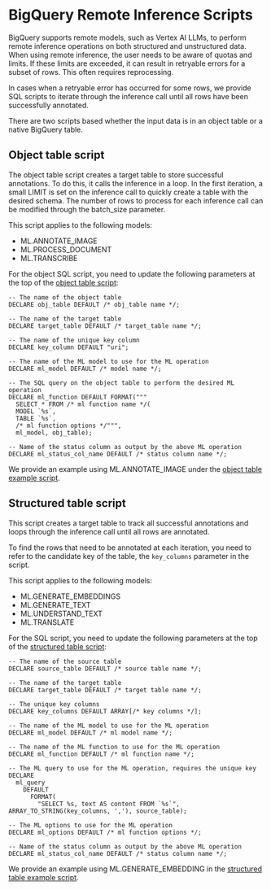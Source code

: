 # BigQuery Remote Inference Scripts

BigQuery supports remote models, such as Vertex AI LLMs, to perform remote inference operations on both structured and unstructured data. When using remote inference, the user needs to be aware of quotas and limits. If these limits are exceeded, it can result in retryable errors for a subset of rows. This often requires reprocessing.

In cases when a retryable error has occurred for some rows, we provide SQL scripts to iterate through the inference call until all rows have been successfully annotated.

There are two scripts based whether the input data is in an object table or a native BigQuery table. 

## Object table script
The object table script creates a target table to store successful annotations. To do this, it calls the inference in a loop. In the first iteration, a small LIMIT is set on the inference call to quickly create a table with the desired schema. The number of rows to process for each inference call can be modified through the batch_size parameter.

This script applies to the following models:
- ML.ANNOTATE_IMAGE
- ML.PROCESS_DOCUMENT
- ML.TRANSCRIBE

For the object SQL script, you need to update the following parameters at the top of the [object table script](object_table_inference_loop_generic.sql):

```
-- The name of the object table
DECLARE obj_table DEFAULT /* obj_table name */;

-- The name of the target table
DECLARE target_table DEFAULT /* target_table name */;

-- The name of the unique key column
DECLARE key_column DEFAULT "uri";

-- The name of the ML model to use for the ML operation
DECLARE ml_model DEFAULT /* model name */;

-- The SQL query on the object table to perform the desired ML operation
DECLARE ml_function DEFAULT FORMAT("""
  SELECT * FROM /* ml function name */(
  MODEL `%s`,
  TABLE `%s`,
  /* ml function options */""",
  ml_model, obj_table);

-- Name of the status column as output by the above ML operation
DECLARE ml_status_col_name DEFAULT /* status column name */;
```

We provide an example using ML.ANNOTATE_IMAGE under the [object table example script](object_table_script_inference_loop_example.sql).

## Structured table script

This script creates a target table to track all successful annotations and loops through the inference call until all rows are annotated. 

To find the rows that need to be annotated at each iteration, you need to refer to the candidate key of the table, the `key_columns` parameter in the script.

This script applies to the following models:
- ML.GENERATE_EMBEDDINGS
- ML.GENERATE_TEXT
- ML.UNDERSTAND_TEXT
- ML.TRANSLATE 

For the SQL script, you need to update the following parameters at the top of the [structured table script](structured_table_inference_loop_generic.sql):

```
-- The name of the source table
DECLARE source_table DEFAULT /* source table name */;

-- The name of the target table
DECLARE target_table DEFAULT /* target table name */;

-- The unique key columns
DECLARE key_columns DEFAULT ARRAY[/* key columns */];

-- The name of the ML model to use for the ML operation
DECLARE ml_model DEFAULT /* ml model name */;

-- The name of the ML function to use for the ML operation
DECLARE ml_function DEFAULT /* ml function name */;

-- The ML query to use for the ML operation, requires the unique key
DECLARE
  ml_query
    DEFAULT
      FORMAT(
        "SELECT %s, text AS content FROM `%s`", ARRAY_TO_STRING(key_columns, ','), source_table);

-- The ML options to use for the ML operation
DECLARE ml_options DEFAULT /* ml function options */;

-- Name of the status column as output by the above ML operation
DECLARE ml_status_col_name DEFAULT /* status column name */;
```

We provide an example using ML.GENERATE_EMBEDDING in the [structured table example script]( structured_table_script_inference_loop_example.sql).